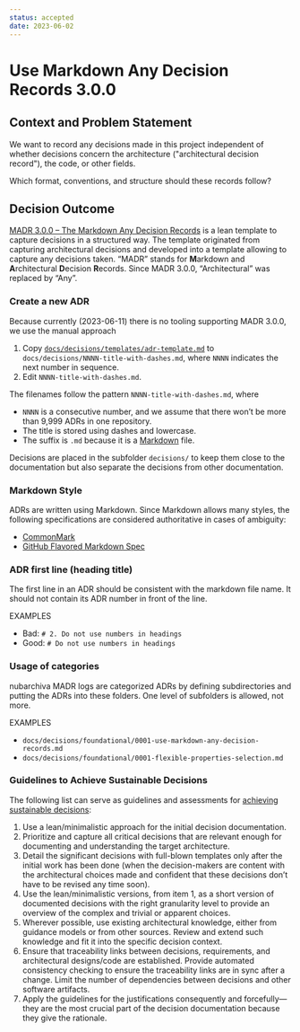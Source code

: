 ```yaml
---
status: accepted
date: 2023-06-02
---
```


# Use Markdown Any Decision Records 3.0.0

## Context and Problem Statement

We want to record any decisions made in this project independent of whether decisions concern the
architecture ("architectural decision record"), the code, or other fields.

Which format, conventions, and structure should these records follow?

## Decision Outcome

[MADR 3.0.0 – The Markdown Any Decision Records](https://adr.github.io/madr/) is a lean template to
capture decisions in a structured way. The template originated from capturing architectural
decisions and developed into a template allowing to capture any decisions taken. “MADR” stands for
**M**arkdown and **A**rchitectural **D**ecision **R**ecords. Since MADR 3.0.0, “Architectural” was
replaced by “Any”.

### Create a new ADR

Because currently (2023-06-11) there is no tooling supporting MADR 3.0.0, we use the manual approach

1. Copy [`docs/decisions/templates/adr-template.md`](../../templates/adr-template.md) to
   `docs/decisions/NNNN-title-with-dashes.md`, where `NNNN` indicates the next number in sequence.
2. Edit `NNNN-title-with-dashes.md`.

The filenames follow the pattern `NNNN-title-with-dashes.md`, where

- `NNNN` is a consecutive number, and we assume that there won’t be more than 9,999 ADRs in one
  repository.
- The title is stored using dashes and lowercase.
- The suffix is `.md` because it is a [Markdown](https://github.github.com/gfm/) file.

Decisions are placed in the subfolder `decisions/` to keep them close to the documentation but also
separate the decisions from other documentation.

### Markdown Style

ADRs are written using Markdown. Since Markdown allows many styles, the following specifications are
considered authoritative in cases of ambiguity:

- [CommonMark](https://spec.commonmark.org/current/)
- [GitHub Flavored Markdown Spec](https://github.github.com/gfm/)

### ADR first line (heading title)

The first line in an ADR should be consistent with the markdown file name. It should not contain its
ADR number in front of the line.

EXAMPLES

- Bad: `# 2. Do not use numbers in headings`
- Good: `# Do not use numbers in headings`

### Usage of categories

nubarchiva MADR logs are categorized ADRs by defining subdirectories and putting the ADRs into these
folders. One level of subfolders is allowed, not more.

EXAMPLES

- `docs/decisions/foundational/0001-use-markdown-any-decision-records.md`
- `docs/decisions/foundational/0001-flexible-properties-selection.md`

### Guidelines to Achieve Sustainable Decisions

The following list can serve as guidelines and assessments for
[achieving sustainable decisions](https://www.infoq.com/articles/sustainable-architectural-design-decisions/):

1. Use a lean/minimalistic approach for the initial decision documentation.
2. Prioritize and capture all critical decisions that are relevant enough for documenting and
   understanding the target architecture.
3. Detail the significant decisions with full-blown templates only after the initial work has been
   done (when the decision-makers are content with the architectural choices made and confident that
   these decisions don’t have to be revised any time soon).
4. Use the lean/minimalistic versions, from item 1, as a short version of documented decisions with
   the right granularity level to provide an overview of the complex and trivial or apparent
   choices.
5. Wherever possible, use existing architectural knowledge, either from guidance models or from
   other sources. Review and extend such knowledge and fit it into the specific decision context.
6. Ensure that traceability links between decisions, requirements, and architectural designs/code
   are established. Provide automated consistency checking to ensure the traceability links are in
   sync after a change. Limit the number of dependencies between decisions and other software
   artifacts.
7. Apply the guidelines for the justifications consequently and forcefully—they are the most crucial
   part of the decision documentation because they give the rationale.
